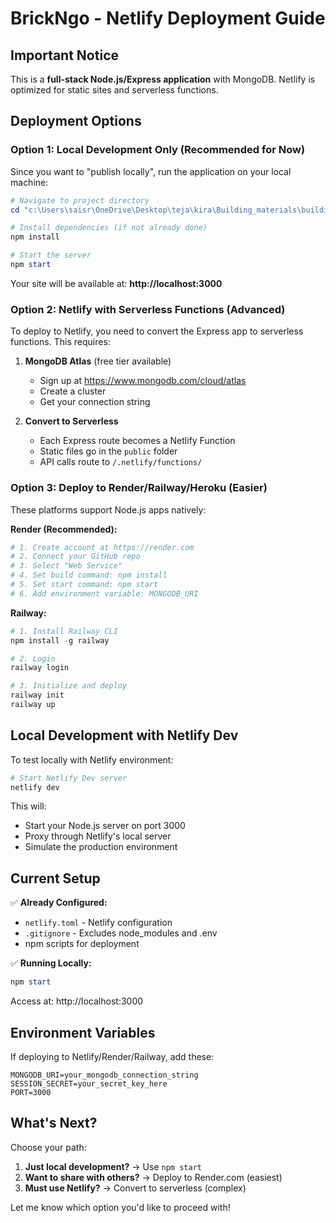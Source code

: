 # BrickNgo - Netlify Deployment Guide

## Important Notice
This is a **full-stack Node.js/Express application** with MongoDB. Netlify is optimized for static sites and serverless functions.

## Deployment Options

### Option 1: Local Development Only (Recommended for Now)
Since you want to "publish locally", run the application on your local machine:

```powershell
# Navigate to project directory
cd "c:\Users\saisr\OneDrive\Desktop\teja\kira\Building_materials\building_materials"

# Install dependencies (if not already done)
npm install

# Start the server
npm start
```

Your site will be available at: **http://localhost:3000**

### Option 2: Netlify with Serverless Functions (Advanced)
To deploy to Netlify, you need to convert the Express app to serverless functions. This requires:

1. **MongoDB Atlas** (free tier available)
   - Sign up at https://www.mongodb.com/cloud/atlas
   - Create a cluster
   - Get your connection string

2. **Convert to Serverless**
   - Each Express route becomes a Netlify Function
   - Static files go in the `public` folder
   - API calls route to `/.netlify/functions/`

### Option 3: Deploy to Render/Railway/Heroku (Easier)
These platforms support Node.js apps natively:

**Render (Recommended):**
```powershell
# 1. Create account at https://render.com
# 2. Connect your GitHub repo
# 3. Select "Web Service"
# 4. Set build command: npm install
# 5. Set start command: npm start
# 6. Add environment variable: MONGODB_URI
```

**Railway:**
```powershell
# 1. Install Railway CLI
npm install -g railway

# 2. Login
railway login

# 3. Initialize and deploy
railway init
railway up
```

## Local Development with Netlify Dev

To test locally with Netlify environment:

```powershell
# Start Netlify Dev server
netlify dev
```

This will:
- Start your Node.js server on port 3000
- Proxy through Netlify's local server
- Simulate the production environment

## Current Setup

✅ **Already Configured:**
- `netlify.toml` - Netlify configuration
- `.gitignore` - Excludes node_modules and .env
- npm scripts for deployment

✅ **Running Locally:**
```powershell
npm start
```
Access at: http://localhost:3000

## Environment Variables

If deploying to Netlify/Render/Railway, add these:

```
MONGODB_URI=your_mongodb_connection_string
SESSION_SECRET=your_secret_key_here
PORT=3000
```

## What's Next?

Choose your path:

1. **Just local development?** → Use `npm start`
2. **Want to share with others?** → Deploy to Render.com (easiest)
3. **Must use Netlify?** → Convert to serverless (complex)

Let me know which option you'd like to proceed with!
